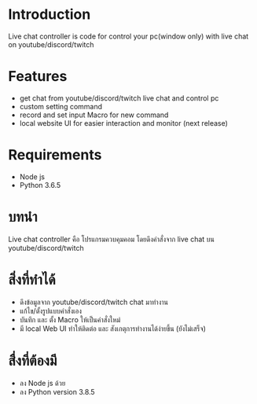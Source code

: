 # Introduction
Live chat controller is code for control your pc(window only) with live chat on youtube/discord/twitch

# Features
- get chat from youtube/discord/twitch live chat and control pc
- custom setting command
- record and set input Macro for new command
- local website UI for easier interaction and monitor (next release)

# Requirements
- Node js
- Python 3.6.5

# บทนำ
Live chat controller คือ โปรแกรมควบคุมคอม โดยดึงคำสั่งจาก live chat บน youtube/discord/twitch

# สิ่งที่ทำได้
- ดึงข้อมูลจาก youtube/discord/twitch chat มาทำงาน
- แก้ไข/ตั้งรูปแบบคำสั่งเอง
- บันทึก และ ตั้ง Macro ให้เป็นคำสั่งใหม่
- มี local Web UI ทำให้ติดต่อ และ สังเกตุการทำงานได้ง่ายขึ้น (ยังไม่เสร็จ)

# สื่งที่ต้องมี
- ลง Node js ด้วย
- ลง Python version 3.8.5